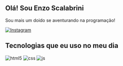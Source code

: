 ## Olá! Sou Enzo Scalabrini

Sou mais um doido se aventurando na programação!

[![Instagram](https://img.shields.io/badge/Instagram-E4405F?style=for-the-badge&logo=instagram&logoColor=white)](https://www.instagram.com/egabrii_/)
## Tecnologias que eu uso no meu dia

<div style="display: inline_block">
  <img align="center" alt="html5" src="https://img.shields.io/badge/HTML5-E34F26?style=for-the-badge&logo=html5&logoColor=white" />
  <img align="center" alt="css" src="https://img.shields.io/badge/CSS3-1572B6?style=for-the-badge&logo=css3&logoColor=white" />
  <img align="center" alt="js" src="https://img.shields.io/badge/JavaScript-F7DF1E?style=for-the-badge&logo=javascript&logoColor=black" />
</div><br/>
